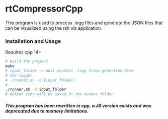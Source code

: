 # rtCompressorCpp

This program is used to process .logg files and generate the JSON files that can be visualized using the rsh viz application.

### Installation and Usage
Requires cpp 14+
```sh
# build the project
make
# input_folder -> must contain .logg files generated from
# the logger
# ./runner.sh -d [input_folder]
#
./runner.sh -d input_folder
# Output json will be saved in the output folder
```
##### This program has been rewritten in cpp, a JS version exists and was deprecated due to memory limitations. 

